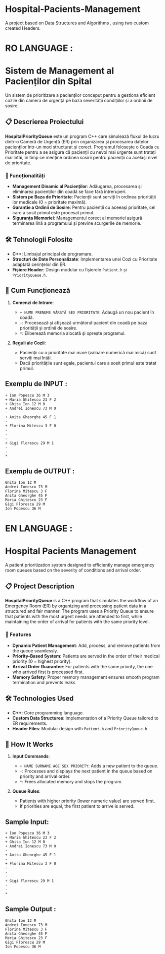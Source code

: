 # Hospital-Pacients-Management
A project based on Data Structures and Algorithms , using two custom created Headers.

# RO LANGUAGE : 
# Sistem de Management al Pacienților din Spital

Un sistem de prioritizare a pacienților conceput pentru a gestiona eficient cozile din camera de urgență pe baza severității condițiilor și a ordinii de sosire.

## 📋 Descrierea Proiectului
**HospitalPriorityQueue** este un program C++ care simulează fluxul de lucru dintr-o Cameră de Urgență (ER) prin organizarea și procesarea datelor pacienților într-un mod structurat și corect. Programul folosește o Coada cu Prioritate pentru a se asigura că pacienții cu nevoi mai urgente sunt tratați mai întâi, în timp ce menține ordinea sosirii pentru pacienții cu același nivel de prioritate.

### 🏥 Funcționalități
- **Management Dinamic al Pacienților**: Adăugarea, procesarea și eliminarea pacienților din coadă se face fără întreruperi.
- **Sistem pe Baza de Prioritate**: Pacienții sunt serviți în ordinea priorității lor medicale (0 = prioritate maximă).
- **Garantie a Ordinii de Sosire**: Pentru pacienții cu aceeași prioritate, cel care a sosit primul este procesat primul.
- **Siguranța Memoriei**: Managementul corect al memoriei asigură terminarea lină a programului și previne scurgerile de memorie.

## 🛠️ Tehnologii Folosite
- **C++**: Limbajul principal de programare.
- **Structuri de Date Personalizate**: Implementarea unei Cozi cu Prioritate adaptată cerințelor din ER.
- **Fișiere Header**: Design modular cu fișierele `Patient.h` și `PriorityQueue.h`.

## 📖 Cum Funcționează
1. **Comenzi de Intrare**:
   - `+ NUME PRENUME VÂRSTĂ SEX PRIORITATE`: Adaugă un nou pacient în coadă.
   - `-`: Procesează și afișează următorul pacient din coadă pe baza priorității și ordinii de sosire.
   - `*`: Eliberează memoria alocată și oprește programul.

2. **Reguli ale Cozii**:
   - Pacienții cu o prioritate mai mare (valoare numerică mai mică) sunt serviți mai întâi.
   - Dacă prioritățile sunt egale, pacientul care a sosit primul este tratat primul.

## Exemplu de INPUT :
    + Ion Popescu 36 M 3
    + Maria Ghitescu 23 F 2
    + Ghita Ion 12 M 0
    + Andrei Ionescu 73 M 0
    -
    + Anita Gheorghe 45 F 1
    -
    + Florina Mitescu 3 F 0
    -
    -
    -
    + Gigi Florescu 29 M 1
    -
    -
    *
## Exemplu de OUTPUT :
    Ghita Ion 12 M
    Andrei Ionescu 73 M
    Florina Mitescu 3 F
    Anita Gheorghe 45 F
    Maria Ghitescu 23 F
    Gigi Florescu 29 M
    Ion Popescu 36 M


# EN LANGUAGE : 
# Hospital Pacients Management
A patient prioritization system designed to efficiently manage emergency room queues based on the severity of conditions and arrival order.

## 📋 Project Description
**HospitalPriorityQueue** is a C++ program that simulates the workflow of an Emergency Room (ER) by organizing and processing patient data in a structured and fair manner. The program uses a Priority Queue to ensure that patients with the most urgent needs are attended to first, while maintaining the order of arrival for patients with the same priority level.

### 🏥 Features
- **Dynamic Patient Management**: Add, process, and remove patients from the queue seamlessly.
- **Priority-Based System**: Patients are served in the order of their medical priority (0 = highest priority).
- **Arrival Order Guarantee**: For patients with the same priority, the one who arrived first is processed first.
- **Memory Safety**: Proper memory management ensures smooth program termination and prevents leaks.

## 🛠️ Technologies Used
- **C++**: Core programming language.
- **Custom Data Structures**: Implementation of a Priority Queue tailored to ER requirements.
- **Header Files**: Modular design with `Patient.h` and `PriorityQueue.h`.

## 📖 How It Works
1. **Input Commands**:
   - `+ NAME SURNAME AGE SEX PRIORITY`: Adds a new patient to the queue.
   - `-`: Processes and displays the next patient in the queue based on priority and arrival order.
   - `*`: Frees allocated memory and stops the program.

2. **Queue Rules**:
   - Patients with higher priority (lower numeric value) are served first.
   - If priorities are equal, the first patient to arrive is served.

## Sample Input:
    + Ion Popescu 36 M 3
    + Maria Ghitescu 23 F 2
    + Ghita Ion 12 M 0
    + Andrei Ionescu 73 M 0
    -
    + Anita Gheorghe 45 F 1
    -
    + Florina Mitescu 3 F 0
    -
    -
    -
    + Gigi Florescu 29 M 1
    -
    -
    *
  ## Sample Output :
    Ghita Ion 12 M
    Andrei Ionescu 73 M
    Florina Mitescu 3 F
    Anita Gheorghe 45 F
    Maria Ghitescu 23 F
    Gigi Florescu 29 M
    Ion Popescu 36 M
